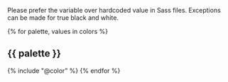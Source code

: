 Please prefer the variable over hardcoded value in Sass files. Exceptions can be made for true black and white.

{% for palette, values in colors %}
## {{ palette }}
{% include "@color" %}
{% endfor %}

